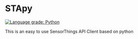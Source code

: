 # STApy
[![Language grade: Python](https://img.shields.io/lgtm/grade/python/g/zMoooooritz/STApy.svg?logo=lgtm&logoWidth=18)](https://lgtm.com/projects/g/zMoooooritz/STApy/context:python)

This is an easy to use SensorThings API Client based on python
